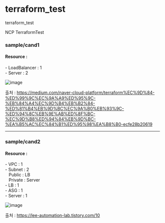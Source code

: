 # terraform_test
terraform_test

NCP TerraformTest

<h3>sample/cand1</h3>

<h4>Resource :          <br /></h4>
  - LoadBalancer : 1  <br />
  - Server       : 2

  ![image](https://user-images.githubusercontent.com/53141739/189152341-c0190434-fcb8-4318-bbeb-3de469543363.png)

  출처 : https://medium.com/naver-cloud-platform/terraform%EC%9D%84-%ED%99%9C%EC%9A%A9%ED%95%9C-%EB%84%A4%EC%9D%B4%EB%B2%84-%ED%81%B4%EB%9D%BC%EC%9A%B0%EB%93%9C-%ED%94%8C%EB%9E%AB%ED%8F%BC-%EC%9D%B8%ED%94%84%EB%9D%BC-%EA%B5%AC%EC%84%B1%ED%95%98%EA%B8%B0-ecfe28b20619

<hr />
<h3>sample/cand2</h3>

<h4>Resource :        <br /></h4>
  - VPC :     1   <br />
  - Subnet :  2   <br />
      &nbsp;&nbsp; Public  : LB <br />
      &nbsp;&nbsp; Private : Server <br />
  - LB :      1   <br />
  - ASG :     1   <br />
  - Server :  1   <br />

![image](https://user-images.githubusercontent.com/53141739/189466014-035ff5f7-d57f-42a1-b1e8-626da0bfebf6.png)

  출처 : https://lee-automation-lab.tistory.com/10
